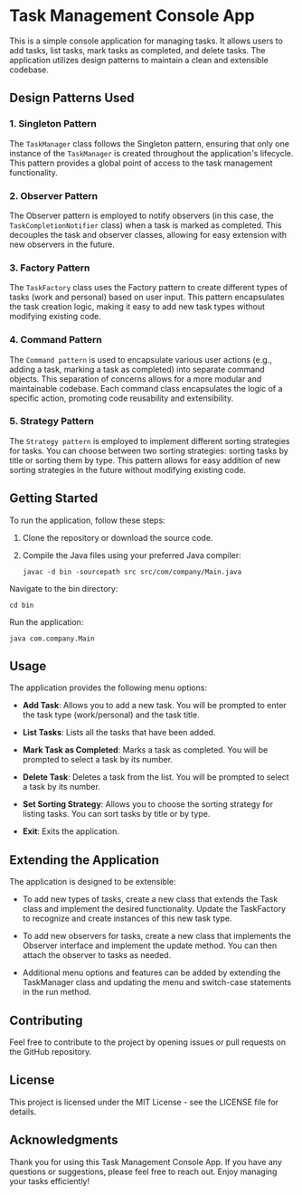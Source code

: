 # Task Management Console App

This is a simple console application for managing tasks. It allows users to add tasks, list tasks, mark tasks as completed, and delete tasks. The application utilizes design patterns to maintain a clean and extensible codebase.

## Design Patterns Used

### 1. Singleton Pattern

The `TaskManager` class follows the Singleton pattern, ensuring that only one instance of the `TaskManager` is created throughout the application's lifecycle. This pattern provides a global point of access to the task management functionality.

### 2. Observer Pattern

The Observer pattern is employed to notify observers (in this case, the `TaskCompletionNotifier` class) when a task is marked as completed. This decouples the task and observer classes, allowing for easy extension with new observers in the future.

### 3. Factory Pattern

The `TaskFactory` class uses the Factory pattern to create different types of tasks (work and personal) based on user input. This pattern encapsulates the task creation logic, making it easy to add new task types without modifying existing code.

### 4. Command Pattern

The `Command pattern` is used to encapsulate various user actions (e.g., adding a task, marking a task as completed) into separate command objects. This separation of concerns allows for a more modular and maintainable codebase. Each command class encapsulates the logic of a specific action, promoting code reusability and extensibility.

### 5. Strategy Pattern
The `Strategy pattern` is employed to implement different sorting strategies for tasks. You can choose between two sorting strategies: sorting tasks by title or sorting them by type. This pattern allows for easy addition of new sorting strategies in the future without modifying existing code.

## Getting Started

To run the application, follow these steps:

1. Clone the repository or download the source code.

2. Compile the Java files using your preferred Java compiler:
   
   ```shell
   javac -d bin -sourcepath src src/com/company/Main.java
   
Navigate to the bin directory:

   ```shell
   cd bin
   ```
Run the application:
   ```shell
java com.company.Main
   ```
## Usage
The application provides the following menu options:

- **Add Task**: Allows you to add a new task. You will be prompted to enter the task type (work/personal) and the task title.

- **List Tasks**: Lists all the tasks that have been added.

- **Mark Task as Completed**: Marks a task as completed. You will be prompted to select a task by its number.

- **Delete Task**: Deletes a task from the list. You will be prompted to select a task by its number.

- **Set Sorting Strategy**: Allows you to choose the sorting strategy for listing tasks. You can sort tasks by title or by type.

- **Exit**: Exits the application.

## Extending the Application

The application is designed to be extensible:

- To add new types of tasks, create a new class that extends the Task class and implement the desired functionality. Update the TaskFactory to recognize and create instances of this new task type.

- To add new observers for tasks, create a new class that implements the Observer interface and implement the update method. You can then attach the observer to tasks as needed.

- Additional menu options and features can be added by extending the TaskManager class and updating the menu and switch-case statements in the run method.

## Contributing

Feel free to contribute to the project by opening issues or pull requests on the GitHub repository.

## License

This project is licensed under the MIT License - see the LICENSE file for details.

## Acknowledgments

Thank you for using this Task Management Console App. If you have any questions or suggestions, please feel free to reach out. Enjoy managing your tasks efficiently!
